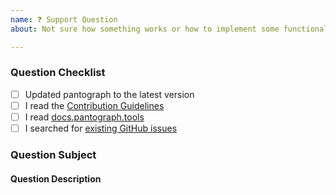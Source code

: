 ```yaml
---
name: ❓ Support Question
about: Not sure how something works or how to implement some functionality? Ask us here! (But please check the docs first 🙃)

---
```


### Question Checklist

- [ ] Updated pantograph to the latest version
- [ ] I read the [Contribution Guidelines](https://github.com/pantograph/pantograph/blob/master/CONTRIBUTING.md)
- [ ] I read [docs.pantograph.tools](https://docs.pantograph.tools)
- [ ] I searched for [existing GitHub issues](https://github.com/pantograph/pantograph/issues)

### Question Subject
<!-- What tool/action do you have a question about? -->
<!-- Is this a question about documentation? -->
<!-- Is this a question about a third party plugin? (If so, please go to the plugin repository first) -->

#### Question Description
<!-- Please include expected behavior and any relevant code samples with your question if possible -->